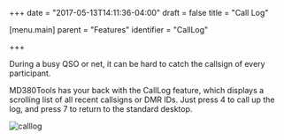 +++
date = "2017-05-13T14:11:36-04:00"
draft = false
title = "Call Log"

[menu.main]
parent = "Features"
identifier = "CallLog"

+++

During a busy QSO or net, it can be hard to catch the callsign of
every participant.

MD380Tools has your back with the CallLog feature, which displays a
scrolling list of all recent callsigns or DMR IDs.  Just press 4 to
call up the log, and press 7 to return to the standard desktop.

![calllog](/features/calllog.jpg)
